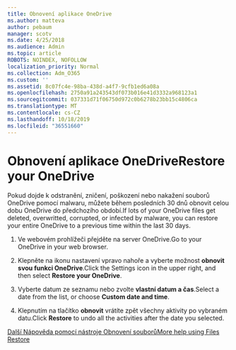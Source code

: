 ```yaml
---
title: Obnovení aplikace OneDrive
ms.author: matteva
author: pebaum
manager: scotv
ms.date: 4/25/2018
ms.audience: Admin
ms.topic: article
ROBOTS: NOINDEX, NOFOLLOW
localization_priority: Normal
ms.collection: Adm_O365
ms.custom: ''
ms.assetid: 8c07fc4e-98ba-438d-a4f7-9cfb1ed6a08a
ms.openlocfilehash: 2750a91a243543df073b016e41d3332a968123a1
ms.sourcegitcommit: 037331d71f06750d972c0b6278b23bb15c4806ca
ms.translationtype: MT
ms.contentlocale: cs-CZ
ms.lasthandoff: 10/18/2019
ms.locfileid: "36551660"
---
```

# <a name="restore-your-onedrive"></a><span data-ttu-id="6b6e2-102">Obnovení aplikace OneDrive</span><span class="sxs-lookup"><span data-stu-id="6b6e2-102">Restore your OneDrive</span></span>

<span data-ttu-id="6b6e2-103">Pokud dojde k odstranění, zničení, poškození nebo nakažení souborů OneDrive pomocí malwaru, můžete během posledních 30 dnů obnovit celou dobu OneDrive do předchozího období.</span><span class="sxs-lookup"><span data-stu-id="6b6e2-103">If lots of your OneDrive files get deleted, overwritted, corrupted, or infected by malware, you can restore your entire OneDrive to a previous time within the last 30 days.</span></span>
  
1. <span data-ttu-id="6b6e2-104">Ve webovém prohlížeči přejděte na server OneDrive.</span><span class="sxs-lookup"><span data-stu-id="6b6e2-104">Go to your OneDrive in your web browser.</span></span>
    
2. <span data-ttu-id="6b6e2-105">Klepněte na ikonu nastavení vpravo nahoře a vyberte možnost **obnovit svou funkci OneDrive**.</span><span class="sxs-lookup"><span data-stu-id="6b6e2-105">Click the Settings icon in the upper right, and then select **Restore your OneDrive**.</span></span>
    
3. <span data-ttu-id="6b6e2-106">Vyberte datum ze seznamu nebo zvolte **vlastní datum a čas**.</span><span class="sxs-lookup"><span data-stu-id="6b6e2-106">Select a date from the list, or choose **Custom date and time**.</span></span>
    
4. <span data-ttu-id="6b6e2-107">Klepnutím na tlačítko **obnovit** vrátíte zpět všechny aktivity po vybraném datu.</span><span class="sxs-lookup"><span data-stu-id="6b6e2-107">Click **Restore** to undo all the activities after the date you selected.</span></span> 
    
[<span data-ttu-id="6b6e2-108">Další Nápověda pomocí nástroje Obnovení souborů</span><span class="sxs-lookup"><span data-stu-id="6b6e2-108">More help using Files Restore</span></span>](https://go.microsoft.com/fwlink/?linkid=872874)
  

